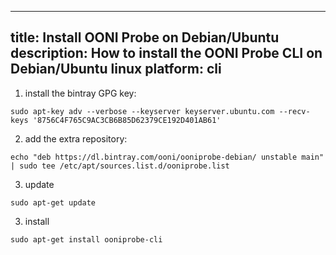 ----
title: Install OONI Probe on Debian/Ubuntu
description: How to install the OONI Probe CLI on Debian/Ubuntu linux
platform: cli
----
1. install the bintray GPG key:

```
sudo apt-key adv --verbose --keyserver keyserver.ubuntu.com --recv-keys '8756C4F765C9AC3CB6B85D62379CE192D401AB61'
```

2. add the extra repository:

```
echo "deb https://dl.bintray.com/ooni/ooniprobe-debian/ unstable main" | sudo tee /etc/apt/sources.list.d/ooniprobe.list
```

3. update

```
sudo apt-get update
```

3. install

```
sudo apt-get install ooniprobe-cli
```
